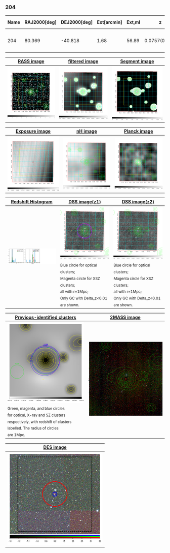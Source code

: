 <div STYLE="page-break-after: always;"></div>

### 204

|Name|RAJ2000[deg]|DEJ2000[deg] |Ext[arcmin]| Ext,ml | z | z_src| C|GC(XSZ,Delta_z<0.01)| GC(OPT,Delta_z<0.01)|GC| R_sig[arcmin] | R500[arcmin] | R500[Mpc]| CRsig[c/s] | CR500[c/s] |L500[1E44 erg/s]|F500[1E-12 erg/s/cm^2]| M500[1E14 Msun]|Tx[keV]|Cnt_sig|Beta|Rc[arcmin]|Comment|Alias|
|---|---|---|---|---|---|------|---|--------|---------|----------|---|---|---|---|---|---|---|---|---|---|---|---|---|---|
|204| 80.369| -40.818| 1.68| 56.89| 0.0757(0.006)| z1, z_xsz| B| MCXC, PSZ2, Tar| A| A, MCXC, PSZ2, Tar| 8.312| 9.218| 0.794| 0.193(0.027)| 0.196(0.028)| 0.522(0.041)| 3.711(0.294)| 1.53(0.06)| 2.85(0.07)| 124.6| 0.897(-0.104+0.072)| 3.926(-0.602+0.445)| -| k153|

|[RASS image](../image/204/204_img.pdf)|[filtered image](../image/204/204_fil.pdf)|[Segment image](../image/204/204_seg.pdf)|
|-------------------|--------------------|-------------------|
| <img src="../image/204/204_img.png" width="300">  | <img src="../image/204/204_fil.png" width="300">   | <img src="../image/204/204_seg.png" width="300">  |

|[Exposure image](../image/204/204_mex.pdf)| [nH image](../image/204/204_nh.pdf)| [Planck image](../image/204/204_p.pdf)|
|-------------------|--------------------|-------------------|
|<img src="../image/204/204_mex.png" width="300">   | <img src="../image/204/204_nh.png" width="300">    | <img src="../image/204/204_p.png" width="300"> |

|[Redshift Histogram](../image/204/204_zg.pdf) | [DSS image(z1)](../image/204/204_dss_z1.pdf)      |  [DSS image(z2)](../image/204/204_dss_z2.pdf)    |
|-------------------|--------------------|-------------------|
|<img src="../image/204/204_zg.png" width="300"> |<img src="../image/204/204_dss_z1.png" width="300"> <sub><br>Blue circle for optical clusters; <br>Magenta circle for XSZ clusters; <br>all with r=1Mpc; <br>Only GC with Delta_z<0.01 are shown. </sub>| <img src="../image/204/204_dss_z2.png" width="300"><sub><br>Blue circle for optical clusters; <br>Magenta circle for XSZ clusters; <br>all with r=1Mpc; <br>Only GC with Delta_z<0.01 are shown. </sub> |

|[Previous-identified clusters](../image/204/204_gc.pdf) | [2MASS image](../image/204/204_2mass.pdf)      |
|-------------------|-------------------|
|<img src=../image/204/204_gc.png width="300"> <br><sub>Green, magenta, and blue circles <br>for optical, X-ray and SZ clusters <br>respectively, with redshift of clusters <br>labelled. The radius of circles <br>are 1Mpc.</sub>|<img src="../image/204/204_2mass.png" width="300">  |

|[DES image](../image/204/204_des.pdf)   |
|-------------------|
| <img src="../image/204/204_des.png" width="300">  |
